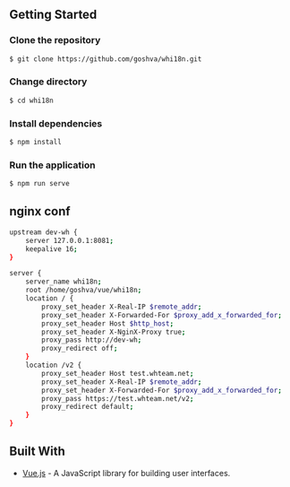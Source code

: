 ## Getting Started
### Clone the repository
```bash
$ git clone https://github.com/goshva/whi18n.git
```

### Change directory
```bash
$ cd whi18n
```

### Install dependencies
```bash
$ npm install
```

### Run the application
```bash
$ npm run serve
```
## nginx conf
```bash
upstream dev-wh {
    server 127.0.0.1:8081;
    keepalive 16;
}

server {
    server_name whi18n;
    root /home/goshva/vue/whi18n;
    location / {
        proxy_set_header X-Real-IP $remote_addr;
        proxy_set_header X-Forwarded-For $proxy_add_x_forwarded_for;
        proxy_set_header Host $http_host;
        proxy_set_header X-NginX-Proxy true;
        proxy_pass http://dev-wh;
        proxy_redirect off;
    }
    location /v2 {
        proxy_set_header Host test.whteam.net;
        proxy_set_header X-Real-IP $remote_addr;
        proxy_set_header X-Forwarded-For $proxy_add_x_forwarded_for;
        proxy_pass https://test.whteam.net/v2;
        proxy_redirect default;
    }    
}
```

## Built With

* [Vue.js](https://vuejs.org/) - A JavaScript library for building user interfaces.
